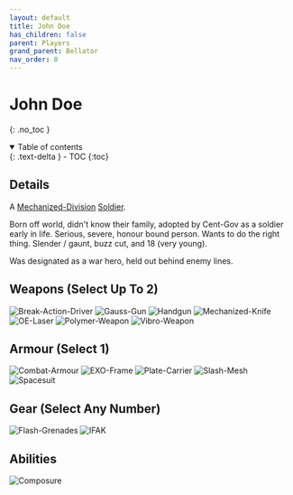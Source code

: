 ```yaml
---
layout: default
title: John Doe
has_children: false
parent: Players
grand_parent: Bellator
nav_order: 0
---
```

# John Doe
{: .no_toc }

<details open markdown="block">
  <summary>
    Table of contents
  </summary>
  {: .text-delta }
- TOC
{:toc}
</details>


## Details
A [Mechanized-Division](Game/Blocks/Mechanized-Division) [Soldier](Game/Soldier).

Born off world, didn't know their family, adopted by Cent-Gov as a soldier early in life. Serious, severe, honour bound person. Wants to do the right thing. Slender / gaunt, buzz cut, and 18 (very young).

Was designated as a war hero, held out behind enemy lines.


## Weapons (Select Up To 2)
![Break-Action-Driver](Game/Blocks/Break-Action-Driver)
![Gauss-Gun](Game/Blocks/Gauss-Gun)
![Handgun](Game/Blocks/Handgun)
![Mechanized-Knife](Game/Blocks/Mechanized-Knife)
![OE-Laser](Game/Blocks/OE-Laser)
![Polymer-Weapon](Game/Blocks/Polymer-Weapon)
![Vibro-Weapon](Game/Blocks/Vibro-Weapon)

## Armour (Select 1)
![Combat-Armour](Game/Blocks/Combat-Armour)
![EXO-Frame](Game/Blocks/EXO-Frame)
![Plate-Carrier](Game/Blocks/Plate-Carrier)
![Slash-Mesh](Game/Blocks/Slash-Mesh)
![Spacesuit](Game/Blocks/Spacesuit)

## Gear (Select Any Number)
![Flash-Grenades](Game/Blocks/Flash-Grenades)
![IFAK](Game/Blocks/IFAK)

## Abilities
![Composure](Game/Blocks/Composure)
